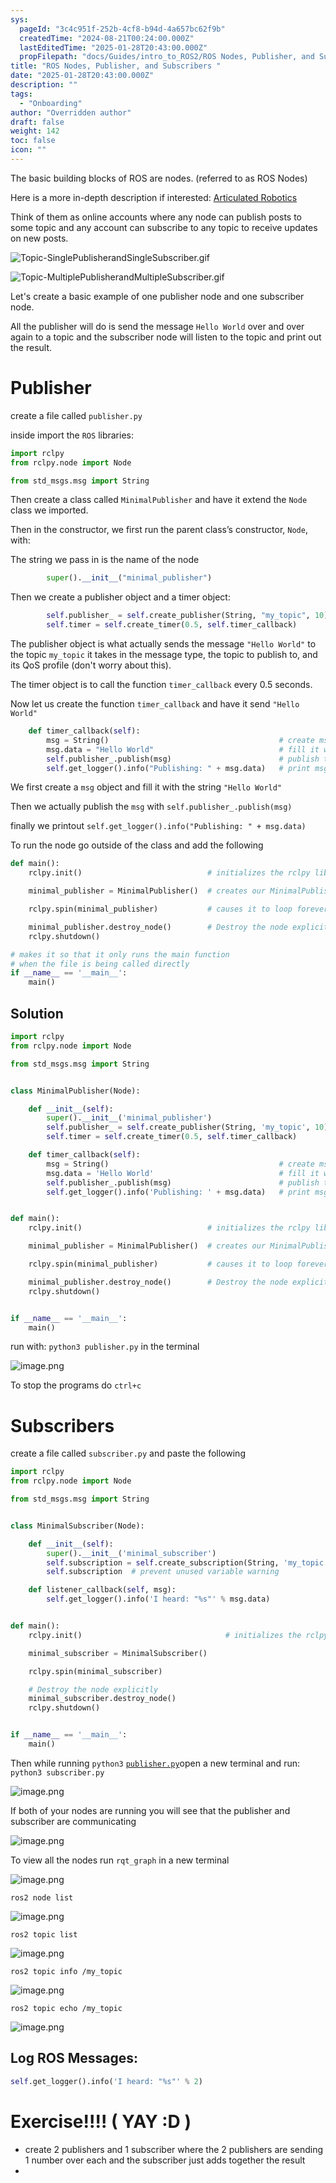 ```yaml
---
sys:
  pageId: "3c4c951f-252b-4cf8-b94d-4a657bc62f9b"
  createdTime: "2024-08-21T00:24:00.000Z"
  lastEditedTime: "2025-01-28T20:43:00.000Z"
  propFilepath: "docs/Guides/intro_to_ROS2/ROS Nodes, Publisher, and Subscribers .md"
title: "ROS Nodes, Publisher, and Subscribers "
date: "2025-01-28T20:43:00.000Z"
description: ""
tags:
  - "Onboarding"
author: "Overridden author"
draft: false
weight: 142
toc: false
icon: ""
---
```


The basic building blocks of ROS are nodes. (referred to as ROS Nodes)

Here is a more in-depth description if interested: [Articulated Robotics](https://articulatedrobotics.xyz/tutorials/ready-for-ros/ros-overview#2-nodes)

Think of them as online accounts where any node can publish posts to some topic and any account can subscribe to any topic to receive updates on new posts.

![Topic-SinglePublisherandSingleSubscriber.gif](https://docs.ros.org/en/humble/_images/Topic-SinglePublisherandSingleSubscriber.gif)

![Topic-MultiplePublisherandMultipleSubscriber.gif](https://docs.ros.org/en/humble/_images/Topic-MultiplePublisherandMultipleSubscriber.gif)

Let's create a basic example of one publisher node and one subscriber node.

All the publisher will do is send the message `Hello World` over and over again to a topic and the subscriber node will listen to the topic and print out the result.

# Publisher

create a file called `publisher.py` 

inside import the `ROS` libraries:

```python
import rclpy
from rclpy.node import Node

from std_msgs.msg import String
```

Then create a class called `MinimalPublisher` and have it extend the `Node` class we imported.

Then in the constructor, we first run the parent class’s constructor, `Node`, with:

The string we pass in is the name of the node

```python
        super().__init__("minimal_publisher")
```

Then we create a publisher object and a timer object:

```python
        self.publisher_ = self.create_publisher(String, "my_topic", 10)
        self.timer = self.create_timer(0.5, self.timer_callback)
```

The publisher object is what actually sends the message `"Hello World"` to the topic `my_topic` it takes in the message type, the topic to publish to, and its QoS profile (don't worry about this).

The timer object is to call the function `timer_callback` every 0.5 seconds.

Now let us create the function `timer_callback` and have it send `"Hello World"`

```python
    def timer_callback(self):
        msg = String()                                      # create msg object
        msg.data = "Hello World"                            # fill it with data
        self.publisher_.publish(msg)                        # publish the message
        self.get_logger().info("Publishing: " + msg.data)   # print msg
```

We first create a `msg` object and fill it with the string `"Hello World"`

Then we actually publish the `msg` with `self.publisher_.publish(msg)`

finally we printout `self.get_logger().info("Publishing: " + msg.data)`

To run the node go outside of the class and add the following

```python
def main():
    rclpy.init()                            # initializes the rclpy library

    minimal_publisher = MinimalPublisher()  # creates our MinimalPublisher object

    rclpy.spin(minimal_publisher)           # causes it to loop forever

    minimal_publisher.destroy_node()        # Destroy the node explicitly
    rclpy.shutdown()

# makes it so that it only runs the main function
# when the file is being called directly
if __name__ == '__main__': 
    main()
```

## Solution

```python
import rclpy
from rclpy.node import Node

from std_msgs.msg import String


class MinimalPublisher(Node):

    def __init__(self):
        super().__init__('minimal_publisher')
        self.publisher_ = self.create_publisher(String, 'my_topic', 10)
        self.timer = self.create_timer(0.5, self.timer_callback)

    def timer_callback(self):
        msg = String()                                      # create msg object
        msg.data = 'Hello World'                            # fill it with data
        self.publisher_.publish(msg)                        # publish the message
        self.get_logger().info('Publishing: ' + msg.data)   # print msg


def main():
    rclpy.init()                            # initializes the rclpy library

    minimal_publisher = MinimalPublisher()  # creates our MinimalPublisher object

    rclpy.spin(minimal_publisher)           # causes it to loop forever

    minimal_publisher.destroy_node()        # Destroy the node explicitly
    rclpy.shutdown()


if __name__ == '__main__':
    main()
```

run with: `python3 publisher.py` in the terminal

![image.png](https://prod-files-secure.s3.us-west-2.amazonaws.com/d518164a-d88e-44d1-a4ee-3adb3bd8bce0/9214accb-ad5b-44f1-a31c-b3167c59138b/image.png?X-Amz-Algorithm=AWS4-HMAC-SHA256&X-Amz-Content-Sha256=UNSIGNED-PAYLOAD&X-Amz-Credential=ASIAZI2LB466UJATCB5Q%2F20250329%2Fus-west-2%2Fs3%2Faws4_request&X-Amz-Date=20250329T160813Z&X-Amz-Expires=3600&X-Amz-Security-Token=IQoJb3JpZ2luX2VjEBAaCXVzLXdlc3QtMiJGMEQCIH07hy0mBIuFT5nd2R7CZ7c5k2SxbI2lh4LXXpCp5YGzAiAOEq8DDY0ByVYPwUhyNNo2%2BnXxY3LE1iSev7u39ZtlVyr%2FAwh4EAAaDDYzNzQyMzE4MzgwNSIMkVwpARLbved%2BQxwEKtwDyGOkx9u%2B98%2BKNiSFI6QyoxPyJSzQUXmtSnaTjSw%2F81Lsof934yETyV23FXQjT81NFCmJQQYKgkFvJCY%2Bx8oOLCwZwuvXIi1bFNObGX50StygLUd3LE4SfvazmJtTCu8nFtK%2BwsQvyLstUHm1eTEyCI48FH80rA8iUzYtaLQEaxAbebCCFRYjFM1zPNiQcFnO5xnzRM%2BrgT4%2B0iE6KchHgA9buOL7sax9OJjg8KEO%2F%2BitWdwST8Ii8HLOyCwwYAMkarWHswZT7uV1zHcngRGhubDTyg3wLLoSOFS7bRRzt02oS3Aca1HK1B2BgYRmJwquZFXugaSfHAZSNsZVfZdR6EafmKgtoJdWuf9NKsMVrMUZwQ7ogMHeYs0nd1%2BAhyfaiXImcZsbBQozgi4g7ZUdWtA0HNY7gs2N%2BOpX6dYYhZt10HriYa06YhLzCNwzAfP17%2B7rdvRlzrAVl8S3wSYTltLHNGJPaWhfUCNu5oQeaBWpwk9ENF0jfdMjckcJgdPJ5Kjtx1WwFTJfRgmQUunle774URl7v%2BG7K5lA3aZKJnVj9VH4rQMSRYF80XNmh8KvHEHY%2FZigBfe4voyz73aLd0%2BWaOYDXks6A6NFODna%2BVPGFTUR%2FHA3XqU9%2BRIw%2Fp%2BgvwY6pgHBpApN4FLiDR6zVzzdCgktlyIucuVQdm5Ir%2F188PI3Ys86UhA8pvukjVBBBtzJJNyvFBpdh8387ZUkdVFM%2B7yJtHxS23z7VOqzCHCkJw1qgRZtUpwt9%2FoVrhzGpSuEDN1%2F3CgFhsFTc4yt72P7094EgKZXHPmlEq1ncWZMsnIgAJVf%2FuTX0%2FsXUGwS7pl3OZzeK1NMvVWmbodjLIWEcBm6LJVkX7Vs&X-Amz-Signature=1b01d033cfd8276b75b485cd622d4b69342954ba51e148471d5150b378da6fa1&X-Amz-SignedHeaders=host&x-id=GetObject)

To stop the programs do `ctrl+c`

# Subscribers

create a file called `subscriber.py` and paste the following

```python
import rclpy
from rclpy.node import Node

from std_msgs.msg import String


class MinimalSubscriber(Node):

    def __init__(self):
        super().__init__('minimal_subscriber')
        self.subscription = self.create_subscription(String, 'my_topic', self.listener_callback, 10)
        self.subscription  # prevent unused variable warning

    def listener_callback(self, msg):
        self.get_logger().info('I heard: "%s"' % msg.data)


def main():
    rclpy.init()                                # initializes the rclpy library

    minimal_subscriber = MinimalSubscriber()

    rclpy.spin(minimal_subscriber)

    # Destroy the node explicitly
    minimal_subscriber.destroy_node()
    rclpy.shutdown()


if __name__ == '__main__':
    main()
```

Then while running `python3` [`publisher.py`](http://publisher.py/)open a new terminal and run: `python3 subscriber.py` 

![image.png](https://prod-files-secure.s3.us-west-2.amazonaws.com/d518164a-d88e-44d1-a4ee-3adb3bd8bce0/611fccf2-c738-4dbd-94e9-98f209092866/image.png?X-Amz-Algorithm=AWS4-HMAC-SHA256&X-Amz-Content-Sha256=UNSIGNED-PAYLOAD&X-Amz-Credential=ASIAZI2LB466UJATCB5Q%2F20250329%2Fus-west-2%2Fs3%2Faws4_request&X-Amz-Date=20250329T160814Z&X-Amz-Expires=3600&X-Amz-Security-Token=IQoJb3JpZ2luX2VjEBAaCXVzLXdlc3QtMiJGMEQCIH07hy0mBIuFT5nd2R7CZ7c5k2SxbI2lh4LXXpCp5YGzAiAOEq8DDY0ByVYPwUhyNNo2%2BnXxY3LE1iSev7u39ZtlVyr%2FAwh4EAAaDDYzNzQyMzE4MzgwNSIMkVwpARLbved%2BQxwEKtwDyGOkx9u%2B98%2BKNiSFI6QyoxPyJSzQUXmtSnaTjSw%2F81Lsof934yETyV23FXQjT81NFCmJQQYKgkFvJCY%2Bx8oOLCwZwuvXIi1bFNObGX50StygLUd3LE4SfvazmJtTCu8nFtK%2BwsQvyLstUHm1eTEyCI48FH80rA8iUzYtaLQEaxAbebCCFRYjFM1zPNiQcFnO5xnzRM%2BrgT4%2B0iE6KchHgA9buOL7sax9OJjg8KEO%2F%2BitWdwST8Ii8HLOyCwwYAMkarWHswZT7uV1zHcngRGhubDTyg3wLLoSOFS7bRRzt02oS3Aca1HK1B2BgYRmJwquZFXugaSfHAZSNsZVfZdR6EafmKgtoJdWuf9NKsMVrMUZwQ7ogMHeYs0nd1%2BAhyfaiXImcZsbBQozgi4g7ZUdWtA0HNY7gs2N%2BOpX6dYYhZt10HriYa06YhLzCNwzAfP17%2B7rdvRlzrAVl8S3wSYTltLHNGJPaWhfUCNu5oQeaBWpwk9ENF0jfdMjckcJgdPJ5Kjtx1WwFTJfRgmQUunle774URl7v%2BG7K5lA3aZKJnVj9VH4rQMSRYF80XNmh8KvHEHY%2FZigBfe4voyz73aLd0%2BWaOYDXks6A6NFODna%2BVPGFTUR%2FHA3XqU9%2BRIw%2Fp%2BgvwY6pgHBpApN4FLiDR6zVzzdCgktlyIucuVQdm5Ir%2F188PI3Ys86UhA8pvukjVBBBtzJJNyvFBpdh8387ZUkdVFM%2B7yJtHxS23z7VOqzCHCkJw1qgRZtUpwt9%2FoVrhzGpSuEDN1%2F3CgFhsFTc4yt72P7094EgKZXHPmlEq1ncWZMsnIgAJVf%2FuTX0%2FsXUGwS7pl3OZzeK1NMvVWmbodjLIWEcBm6LJVkX7Vs&X-Amz-Signature=1e244006163f9095fd7048d22e9853b20e16ee4a39b4db68acea1d4f670b29f1&X-Amz-SignedHeaders=host&x-id=GetObject)

If both of your nodes are running you will see that the publisher and subscriber are communicating

![image.png](https://prod-files-secure.s3.us-west-2.amazonaws.com/d518164a-d88e-44d1-a4ee-3adb3bd8bce0/eea428b5-1cf0-43bb-a30b-81cbaf6c5c78/image.png?X-Amz-Algorithm=AWS4-HMAC-SHA256&X-Amz-Content-Sha256=UNSIGNED-PAYLOAD&X-Amz-Credential=ASIAZI2LB466UJATCB5Q%2F20250329%2Fus-west-2%2Fs3%2Faws4_request&X-Amz-Date=20250329T160813Z&X-Amz-Expires=3600&X-Amz-Security-Token=IQoJb3JpZ2luX2VjEBAaCXVzLXdlc3QtMiJGMEQCIH07hy0mBIuFT5nd2R7CZ7c5k2SxbI2lh4LXXpCp5YGzAiAOEq8DDY0ByVYPwUhyNNo2%2BnXxY3LE1iSev7u39ZtlVyr%2FAwh4EAAaDDYzNzQyMzE4MzgwNSIMkVwpARLbved%2BQxwEKtwDyGOkx9u%2B98%2BKNiSFI6QyoxPyJSzQUXmtSnaTjSw%2F81Lsof934yETyV23FXQjT81NFCmJQQYKgkFvJCY%2Bx8oOLCwZwuvXIi1bFNObGX50StygLUd3LE4SfvazmJtTCu8nFtK%2BwsQvyLstUHm1eTEyCI48FH80rA8iUzYtaLQEaxAbebCCFRYjFM1zPNiQcFnO5xnzRM%2BrgT4%2B0iE6KchHgA9buOL7sax9OJjg8KEO%2F%2BitWdwST8Ii8HLOyCwwYAMkarWHswZT7uV1zHcngRGhubDTyg3wLLoSOFS7bRRzt02oS3Aca1HK1B2BgYRmJwquZFXugaSfHAZSNsZVfZdR6EafmKgtoJdWuf9NKsMVrMUZwQ7ogMHeYs0nd1%2BAhyfaiXImcZsbBQozgi4g7ZUdWtA0HNY7gs2N%2BOpX6dYYhZt10HriYa06YhLzCNwzAfP17%2B7rdvRlzrAVl8S3wSYTltLHNGJPaWhfUCNu5oQeaBWpwk9ENF0jfdMjckcJgdPJ5Kjtx1WwFTJfRgmQUunle774URl7v%2BG7K5lA3aZKJnVj9VH4rQMSRYF80XNmh8KvHEHY%2FZigBfe4voyz73aLd0%2BWaOYDXks6A6NFODna%2BVPGFTUR%2FHA3XqU9%2BRIw%2Fp%2BgvwY6pgHBpApN4FLiDR6zVzzdCgktlyIucuVQdm5Ir%2F188PI3Ys86UhA8pvukjVBBBtzJJNyvFBpdh8387ZUkdVFM%2B7yJtHxS23z7VOqzCHCkJw1qgRZtUpwt9%2FoVrhzGpSuEDN1%2F3CgFhsFTc4yt72P7094EgKZXHPmlEq1ncWZMsnIgAJVf%2FuTX0%2FsXUGwS7pl3OZzeK1NMvVWmbodjLIWEcBm6LJVkX7Vs&X-Amz-Signature=ab6f3d730c784fbf62772b4637db327650eda271e62f5b1694e5cfde19725cec&X-Amz-SignedHeaders=host&x-id=GetObject)

To view all the nodes run `rqt_graph` in a new terminal

![image.png](https://prod-files-secure.s3.us-west-2.amazonaws.com/d518164a-d88e-44d1-a4ee-3adb3bd8bce0/1d98e964-4318-4d62-b5c4-8c8f78368598/image.png?X-Amz-Algorithm=AWS4-HMAC-SHA256&X-Amz-Content-Sha256=UNSIGNED-PAYLOAD&X-Amz-Credential=ASIAZI2LB466UJATCB5Q%2F20250329%2Fus-west-2%2Fs3%2Faws4_request&X-Amz-Date=20250329T160813Z&X-Amz-Expires=3600&X-Amz-Security-Token=IQoJb3JpZ2luX2VjEBAaCXVzLXdlc3QtMiJGMEQCIH07hy0mBIuFT5nd2R7CZ7c5k2SxbI2lh4LXXpCp5YGzAiAOEq8DDY0ByVYPwUhyNNo2%2BnXxY3LE1iSev7u39ZtlVyr%2FAwh4EAAaDDYzNzQyMzE4MzgwNSIMkVwpARLbved%2BQxwEKtwDyGOkx9u%2B98%2BKNiSFI6QyoxPyJSzQUXmtSnaTjSw%2F81Lsof934yETyV23FXQjT81NFCmJQQYKgkFvJCY%2Bx8oOLCwZwuvXIi1bFNObGX50StygLUd3LE4SfvazmJtTCu8nFtK%2BwsQvyLstUHm1eTEyCI48FH80rA8iUzYtaLQEaxAbebCCFRYjFM1zPNiQcFnO5xnzRM%2BrgT4%2B0iE6KchHgA9buOL7sax9OJjg8KEO%2F%2BitWdwST8Ii8HLOyCwwYAMkarWHswZT7uV1zHcngRGhubDTyg3wLLoSOFS7bRRzt02oS3Aca1HK1B2BgYRmJwquZFXugaSfHAZSNsZVfZdR6EafmKgtoJdWuf9NKsMVrMUZwQ7ogMHeYs0nd1%2BAhyfaiXImcZsbBQozgi4g7ZUdWtA0HNY7gs2N%2BOpX6dYYhZt10HriYa06YhLzCNwzAfP17%2B7rdvRlzrAVl8S3wSYTltLHNGJPaWhfUCNu5oQeaBWpwk9ENF0jfdMjckcJgdPJ5Kjtx1WwFTJfRgmQUunle774URl7v%2BG7K5lA3aZKJnVj9VH4rQMSRYF80XNmh8KvHEHY%2FZigBfe4voyz73aLd0%2BWaOYDXks6A6NFODna%2BVPGFTUR%2FHA3XqU9%2BRIw%2Fp%2BgvwY6pgHBpApN4FLiDR6zVzzdCgktlyIucuVQdm5Ir%2F188PI3Ys86UhA8pvukjVBBBtzJJNyvFBpdh8387ZUkdVFM%2B7yJtHxS23z7VOqzCHCkJw1qgRZtUpwt9%2FoVrhzGpSuEDN1%2F3CgFhsFTc4yt72P7094EgKZXHPmlEq1ncWZMsnIgAJVf%2FuTX0%2FsXUGwS7pl3OZzeK1NMvVWmbodjLIWEcBm6LJVkX7Vs&X-Amz-Signature=73eb62ce6ee404be6bc5ef7e2b8f15642e31f68f4b1b0ccea886cab8c49643a1&X-Amz-SignedHeaders=host&x-id=GetObject)

`ros2 node list`

![image.png](https://prod-files-secure.s3.us-west-2.amazonaws.com/d518164a-d88e-44d1-a4ee-3adb3bd8bce0/680ac8cf-e6d9-4164-9ece-5b9a6fccffee/image.png?X-Amz-Algorithm=AWS4-HMAC-SHA256&X-Amz-Content-Sha256=UNSIGNED-PAYLOAD&X-Amz-Credential=ASIAZI2LB466UJATCB5Q%2F20250329%2Fus-west-2%2Fs3%2Faws4_request&X-Amz-Date=20250329T160813Z&X-Amz-Expires=3600&X-Amz-Security-Token=IQoJb3JpZ2luX2VjEBAaCXVzLXdlc3QtMiJGMEQCIH07hy0mBIuFT5nd2R7CZ7c5k2SxbI2lh4LXXpCp5YGzAiAOEq8DDY0ByVYPwUhyNNo2%2BnXxY3LE1iSev7u39ZtlVyr%2FAwh4EAAaDDYzNzQyMzE4MzgwNSIMkVwpARLbved%2BQxwEKtwDyGOkx9u%2B98%2BKNiSFI6QyoxPyJSzQUXmtSnaTjSw%2F81Lsof934yETyV23FXQjT81NFCmJQQYKgkFvJCY%2Bx8oOLCwZwuvXIi1bFNObGX50StygLUd3LE4SfvazmJtTCu8nFtK%2BwsQvyLstUHm1eTEyCI48FH80rA8iUzYtaLQEaxAbebCCFRYjFM1zPNiQcFnO5xnzRM%2BrgT4%2B0iE6KchHgA9buOL7sax9OJjg8KEO%2F%2BitWdwST8Ii8HLOyCwwYAMkarWHswZT7uV1zHcngRGhubDTyg3wLLoSOFS7bRRzt02oS3Aca1HK1B2BgYRmJwquZFXugaSfHAZSNsZVfZdR6EafmKgtoJdWuf9NKsMVrMUZwQ7ogMHeYs0nd1%2BAhyfaiXImcZsbBQozgi4g7ZUdWtA0HNY7gs2N%2BOpX6dYYhZt10HriYa06YhLzCNwzAfP17%2B7rdvRlzrAVl8S3wSYTltLHNGJPaWhfUCNu5oQeaBWpwk9ENF0jfdMjckcJgdPJ5Kjtx1WwFTJfRgmQUunle774URl7v%2BG7K5lA3aZKJnVj9VH4rQMSRYF80XNmh8KvHEHY%2FZigBfe4voyz73aLd0%2BWaOYDXks6A6NFODna%2BVPGFTUR%2FHA3XqU9%2BRIw%2Fp%2BgvwY6pgHBpApN4FLiDR6zVzzdCgktlyIucuVQdm5Ir%2F188PI3Ys86UhA8pvukjVBBBtzJJNyvFBpdh8387ZUkdVFM%2B7yJtHxS23z7VOqzCHCkJw1qgRZtUpwt9%2FoVrhzGpSuEDN1%2F3CgFhsFTc4yt72P7094EgKZXHPmlEq1ncWZMsnIgAJVf%2FuTX0%2FsXUGwS7pl3OZzeK1NMvVWmbodjLIWEcBm6LJVkX7Vs&X-Amz-Signature=fa585e2cbf67c94f5a6756c1b08d55d0bb4ad1b4447a41870fb71591e33fd82f&X-Amz-SignedHeaders=host&x-id=GetObject)

`ros2 topic list`

![image.png](https://prod-files-secure.s3.us-west-2.amazonaws.com/d518164a-d88e-44d1-a4ee-3adb3bd8bce0/eee2ebe1-27ef-4a4a-96fb-2ca54126fb29/image.png?X-Amz-Algorithm=AWS4-HMAC-SHA256&X-Amz-Content-Sha256=UNSIGNED-PAYLOAD&X-Amz-Credential=ASIAZI2LB466UJATCB5Q%2F20250329%2Fus-west-2%2Fs3%2Faws4_request&X-Amz-Date=20250329T160813Z&X-Amz-Expires=3600&X-Amz-Security-Token=IQoJb3JpZ2luX2VjEBAaCXVzLXdlc3QtMiJGMEQCIH07hy0mBIuFT5nd2R7CZ7c5k2SxbI2lh4LXXpCp5YGzAiAOEq8DDY0ByVYPwUhyNNo2%2BnXxY3LE1iSev7u39ZtlVyr%2FAwh4EAAaDDYzNzQyMzE4MzgwNSIMkVwpARLbved%2BQxwEKtwDyGOkx9u%2B98%2BKNiSFI6QyoxPyJSzQUXmtSnaTjSw%2F81Lsof934yETyV23FXQjT81NFCmJQQYKgkFvJCY%2Bx8oOLCwZwuvXIi1bFNObGX50StygLUd3LE4SfvazmJtTCu8nFtK%2BwsQvyLstUHm1eTEyCI48FH80rA8iUzYtaLQEaxAbebCCFRYjFM1zPNiQcFnO5xnzRM%2BrgT4%2B0iE6KchHgA9buOL7sax9OJjg8KEO%2F%2BitWdwST8Ii8HLOyCwwYAMkarWHswZT7uV1zHcngRGhubDTyg3wLLoSOFS7bRRzt02oS3Aca1HK1B2BgYRmJwquZFXugaSfHAZSNsZVfZdR6EafmKgtoJdWuf9NKsMVrMUZwQ7ogMHeYs0nd1%2BAhyfaiXImcZsbBQozgi4g7ZUdWtA0HNY7gs2N%2BOpX6dYYhZt10HriYa06YhLzCNwzAfP17%2B7rdvRlzrAVl8S3wSYTltLHNGJPaWhfUCNu5oQeaBWpwk9ENF0jfdMjckcJgdPJ5Kjtx1WwFTJfRgmQUunle774URl7v%2BG7K5lA3aZKJnVj9VH4rQMSRYF80XNmh8KvHEHY%2FZigBfe4voyz73aLd0%2BWaOYDXks6A6NFODna%2BVPGFTUR%2FHA3XqU9%2BRIw%2Fp%2BgvwY6pgHBpApN4FLiDR6zVzzdCgktlyIucuVQdm5Ir%2F188PI3Ys86UhA8pvukjVBBBtzJJNyvFBpdh8387ZUkdVFM%2B7yJtHxS23z7VOqzCHCkJw1qgRZtUpwt9%2FoVrhzGpSuEDN1%2F3CgFhsFTc4yt72P7094EgKZXHPmlEq1ncWZMsnIgAJVf%2FuTX0%2FsXUGwS7pl3OZzeK1NMvVWmbodjLIWEcBm6LJVkX7Vs&X-Amz-Signature=1a0a47c951941d4a98b7e76bebf2dc332ad1f5d54934700e67e0e4946fcfa5ff&X-Amz-SignedHeaders=host&x-id=GetObject)

`ros2 topic info /my_topic`

![image.png](https://prod-files-secure.s3.us-west-2.amazonaws.com/d518164a-d88e-44d1-a4ee-3adb3bd8bce0/6288ef12-cb9e-406f-b9eb-65feed3a9011/image.png?X-Amz-Algorithm=AWS4-HMAC-SHA256&X-Amz-Content-Sha256=UNSIGNED-PAYLOAD&X-Amz-Credential=ASIAZI2LB466UJATCB5Q%2F20250329%2Fus-west-2%2Fs3%2Faws4_request&X-Amz-Date=20250329T160814Z&X-Amz-Expires=3600&X-Amz-Security-Token=IQoJb3JpZ2luX2VjEBAaCXVzLXdlc3QtMiJGMEQCIH07hy0mBIuFT5nd2R7CZ7c5k2SxbI2lh4LXXpCp5YGzAiAOEq8DDY0ByVYPwUhyNNo2%2BnXxY3LE1iSev7u39ZtlVyr%2FAwh4EAAaDDYzNzQyMzE4MzgwNSIMkVwpARLbved%2BQxwEKtwDyGOkx9u%2B98%2BKNiSFI6QyoxPyJSzQUXmtSnaTjSw%2F81Lsof934yETyV23FXQjT81NFCmJQQYKgkFvJCY%2Bx8oOLCwZwuvXIi1bFNObGX50StygLUd3LE4SfvazmJtTCu8nFtK%2BwsQvyLstUHm1eTEyCI48FH80rA8iUzYtaLQEaxAbebCCFRYjFM1zPNiQcFnO5xnzRM%2BrgT4%2B0iE6KchHgA9buOL7sax9OJjg8KEO%2F%2BitWdwST8Ii8HLOyCwwYAMkarWHswZT7uV1zHcngRGhubDTyg3wLLoSOFS7bRRzt02oS3Aca1HK1B2BgYRmJwquZFXugaSfHAZSNsZVfZdR6EafmKgtoJdWuf9NKsMVrMUZwQ7ogMHeYs0nd1%2BAhyfaiXImcZsbBQozgi4g7ZUdWtA0HNY7gs2N%2BOpX6dYYhZt10HriYa06YhLzCNwzAfP17%2B7rdvRlzrAVl8S3wSYTltLHNGJPaWhfUCNu5oQeaBWpwk9ENF0jfdMjckcJgdPJ5Kjtx1WwFTJfRgmQUunle774URl7v%2BG7K5lA3aZKJnVj9VH4rQMSRYF80XNmh8KvHEHY%2FZigBfe4voyz73aLd0%2BWaOYDXks6A6NFODna%2BVPGFTUR%2FHA3XqU9%2BRIw%2Fp%2BgvwY6pgHBpApN4FLiDR6zVzzdCgktlyIucuVQdm5Ir%2F188PI3Ys86UhA8pvukjVBBBtzJJNyvFBpdh8387ZUkdVFM%2B7yJtHxS23z7VOqzCHCkJw1qgRZtUpwt9%2FoVrhzGpSuEDN1%2F3CgFhsFTc4yt72P7094EgKZXHPmlEq1ncWZMsnIgAJVf%2FuTX0%2FsXUGwS7pl3OZzeK1NMvVWmbodjLIWEcBm6LJVkX7Vs&X-Amz-Signature=06808b7888a95862720a05ee5c35dac3b5f14cd849c167e8b8c727d1b49c8fc1&X-Amz-SignedHeaders=host&x-id=GetObject)

`ros2 topic echo /my_topic`

![image.png](https://prod-files-secure.s3.us-west-2.amazonaws.com/d518164a-d88e-44d1-a4ee-3adb3bd8bce0/0a6fcb4d-422d-4a6c-a803-749ef4adf2c6/image.png?X-Amz-Algorithm=AWS4-HMAC-SHA256&X-Amz-Content-Sha256=UNSIGNED-PAYLOAD&X-Amz-Credential=ASIAZI2LB466UJATCB5Q%2F20250329%2Fus-west-2%2Fs3%2Faws4_request&X-Amz-Date=20250329T160813Z&X-Amz-Expires=3600&X-Amz-Security-Token=IQoJb3JpZ2luX2VjEBAaCXVzLXdlc3QtMiJGMEQCIH07hy0mBIuFT5nd2R7CZ7c5k2SxbI2lh4LXXpCp5YGzAiAOEq8DDY0ByVYPwUhyNNo2%2BnXxY3LE1iSev7u39ZtlVyr%2FAwh4EAAaDDYzNzQyMzE4MzgwNSIMkVwpARLbved%2BQxwEKtwDyGOkx9u%2B98%2BKNiSFI6QyoxPyJSzQUXmtSnaTjSw%2F81Lsof934yETyV23FXQjT81NFCmJQQYKgkFvJCY%2Bx8oOLCwZwuvXIi1bFNObGX50StygLUd3LE4SfvazmJtTCu8nFtK%2BwsQvyLstUHm1eTEyCI48FH80rA8iUzYtaLQEaxAbebCCFRYjFM1zPNiQcFnO5xnzRM%2BrgT4%2B0iE6KchHgA9buOL7sax9OJjg8KEO%2F%2BitWdwST8Ii8HLOyCwwYAMkarWHswZT7uV1zHcngRGhubDTyg3wLLoSOFS7bRRzt02oS3Aca1HK1B2BgYRmJwquZFXugaSfHAZSNsZVfZdR6EafmKgtoJdWuf9NKsMVrMUZwQ7ogMHeYs0nd1%2BAhyfaiXImcZsbBQozgi4g7ZUdWtA0HNY7gs2N%2BOpX6dYYhZt10HriYa06YhLzCNwzAfP17%2B7rdvRlzrAVl8S3wSYTltLHNGJPaWhfUCNu5oQeaBWpwk9ENF0jfdMjckcJgdPJ5Kjtx1WwFTJfRgmQUunle774URl7v%2BG7K5lA3aZKJnVj9VH4rQMSRYF80XNmh8KvHEHY%2FZigBfe4voyz73aLd0%2BWaOYDXks6A6NFODna%2BVPGFTUR%2FHA3XqU9%2BRIw%2Fp%2BgvwY6pgHBpApN4FLiDR6zVzzdCgktlyIucuVQdm5Ir%2F188PI3Ys86UhA8pvukjVBBBtzJJNyvFBpdh8387ZUkdVFM%2B7yJtHxS23z7VOqzCHCkJw1qgRZtUpwt9%2FoVrhzGpSuEDN1%2F3CgFhsFTc4yt72P7094EgKZXHPmlEq1ncWZMsnIgAJVf%2FuTX0%2FsXUGwS7pl3OZzeK1NMvVWmbodjLIWEcBm6LJVkX7Vs&X-Amz-Signature=3cbbf58052c8f289dc6f034d3fee329fb31c805fbc0eb7a916a6dc92121528ea&X-Amz-SignedHeaders=host&x-id=GetObject)

## Log ROS Messages:

```python
self.get_logger().info('I heard: "%s"' % 2)
```

# Exercise!!!! ( YAY :D )

- create 2 publishers and 1 subscriber where the 2 publishers are sending 1 number over each and the subscriber just adds together the result
- 
